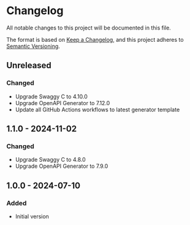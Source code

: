# Changelog

All notable changes to this project will be documented in this file.

The format is based on [Keep a Changelog](https://keepachangelog.com/en/1.0.0/),
and this project adheres to [Semantic Versioning](https://semver.org/spec/v2.0.0.html).

## Unreleased

### Changed
- Upgrade Swaggy C to 4.10.0
- Upgrade OpenAPI Generator to 7.12.0
- Update all GitHub Actions workflows to latest generator template

## 1.1.0 - 2024-11-02
### Changed
- Upgrade Swaggy C to 4.8.0
- Upgrade OpenAPI Generator to 7.9.0

## 1.0.0 - 2024-07-10
### Added
- Initial version
